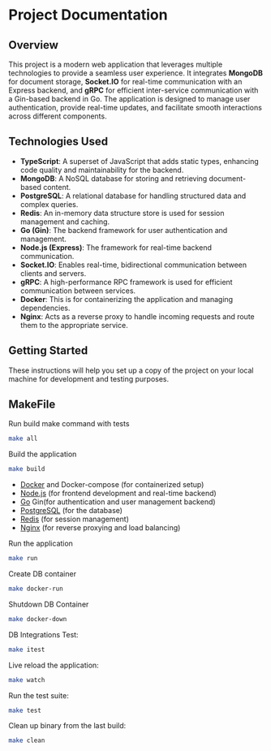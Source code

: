 # Project Documentation

## Overview

This project is a modern web application that leverages multiple technologies to provide a seamless user experience. It integrates **MongoDB** for document storage, **Socket.IO** for real-time communication with an Express backend, and **gRPC** for efficient inter-service communication with a Gin-based backend in Go. The application is designed to manage user authentication, provide real-time updates, and facilitate smooth interactions across different components.

## Technologies Used

- **TypeScript**: A superset of JavaScript that adds static types, enhancing code quality and maintainability for the backend.
- **MongoDB**: A NoSQL database for storing and retrieving document-based content.
- **PostgreSQL**: A relational database for handling structured data and complex queries.
- **Redis**: An in-memory data structure store is used for session management and caching.
- **Go (Gin)**: The backend framework for user authentication and management.
- **Node.js (Express)**: The framework for real-time backend communication.
- **Socket.IO**: Enables real-time, bidirectional communication between clients and servers.
- **gRPC**: A high-performance RPC framework is used for efficient communication between services.
- **Docker**: This is for containerizing the application and managing dependencies.
- **Nginx**: Acts as a reverse proxy to handle incoming requests and route them to the appropriate service.

## Getting Started

These instructions will help you set up a copy of the project on your local machine for development and testing purposes. 

## MakeFile

Run build make command with tests

```bash
make all
```

Build the application


```bash
make build
```

- [Docker](https://www.docker.com/) and Docker-compose (for containerized setup)
- [Node.js](https://nodejs.org/en/) (for frontend development and real-time backend)
- [Go](https://golang.org/) Gin(for authentication and user management backend)
- [PostgreSQL](https://www.postgresql.org/) (for the database)
- [Redis](https://redis.io/) (for session management)
- [Nginx](https://nginx.org/) (for reverse proxying and load balancing)


Run the application

```bash
make run
```

Create DB container

```bash
make docker-run
```

Shutdown DB Container

```bash
make docker-down
```

DB Integrations Test:

```bash
make itest
```

Live reload the application:

```bash
make watch
```

Run the test suite:

```bash
make test
```

Clean up binary from the last build:

```bash
make clean
```

